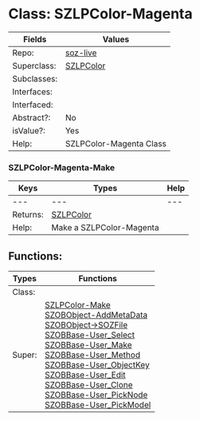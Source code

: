 
# Class:	SZLPColor-Magenta

| Fields | Values |
| --------- | --------- |
| Repo: | [soz-live](/repos/soz-live.html) |
| Superclass: | [SZLPColor](SZLPColor.html) |
| Subclasses: |  |
| Interfaces: |  |
| Interfaced: |  |
| Abstract?: | No |
| isValue?: | Yes |
| Help: | SZLPColor-Magenta Class |

### SZLPColor-Magenta-Make

| Keys | Types | Help |
| --------- | --------- | --------- |
| --- | --- | --- |
| Returns: | [SZLPColor](SZLPColor.html) |
| Help: | Make a SZLPColor-Magenta |


## Functions:

| Types | Functions |
| --------- | --------- |
| Class: |  |
| Super: | [SZLPColor-Make](SZLPColor.html) <br> [SZOBObject-AddMetaData](SZOBObject.html) <br> [SZOBObject->SOZFile](SZOBObject.html) <br> [SZOBBase-User_Select](SZOBBase.html) <br> [SZOBBase-User_Make](SZOBBase.html) <br> [SZOBBase-User_Method](SZOBBase.html) <br> [SZOBBase-User_ObjectKey](SZOBBase.html) <br> [SZOBBase-User_Edit](SZOBBase.html) <br> [SZOBBase-User_Clone](SZOBBase.html) <br> [SZOBBase-User_PickNode](SZOBBase.html) <br> [SZOBBase-User_PickModel](SZOBBase.html) |



